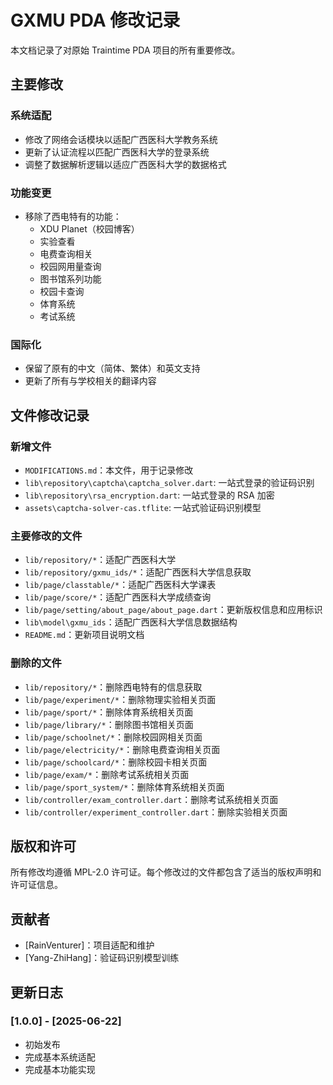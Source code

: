# GXMU PDA 修改记录

本文档记录了对原始 Traintime PDA 项目的所有重要修改。

## 主要修改

### 系统适配
- 修改了网络会话模块以适配广西医科大学教务系统
- 更新了认证流程以匹配广西医科大学的登录系统
- 调整了数据解析逻辑以适应广西医科大学的数据格式

### 功能变更
- 移除了西电特有的功能：
  - XDU Planet（校园博客）
  - 实验查看
  - 电费查询相关
  - 校园网用量查询
  - 图书馆系列功能
  - 校园卡查询
  - 体育系统
  - 考试系统

### 国际化
- 保留了原有的中文（简体、繁体）和英文支持
- 更新了所有与学校相关的翻译内容

## 文件修改记录

### 新增文件
- `MODIFICATIONS.md`：本文件，用于记录修改
- `lib\repository\captcha\captcha_solver.dart`: 一站式登录的验证码识别
- `lib\repository\rsa_encryption.dart`: 一站式登录的 RSA 加密
- `assets\captcha-solver-cas.tflite`: 一站式验证码识别模型

### 主要修改的文件
- `lib/repository/*`：适配广西医科大学
- `lib/repository/gxmu_ids/*`：适配广西医科大学信息获取
- `lib/page/classtable/*`：适配广西医科大学课表
- `lib/page/score/*`：适配广西医科大学成绩查询
- `lib/page/setting/about_page/about_page.dart`：更新版权信息和应用标识
- `lib\model\gxmu_ids`：适配广西医科大学信息数据结构
- `README.md`：更新项目说明文档

### 删除的文件
- `lib/repository/*`：删除西电特有的信息获取
- `lib/page/experiment/*`：删除物理实验相关页面
- `lib/page/sport/*`：删除体育系统相关页面
- `lib/page/library/*`：删除图书馆相关页面
- `lib/page/schoolnet/*`：删除校园网相关页面
- `lib/page/electricity/*`：删除电费查询相关页面
- `lib/page/schoolcard/*`：删除校园卡相关页面
- `lib/page/exam/*`：删除考试系统相关页面
- `lib/page/sport_system/*`：删除体育系统相关页面
- `lib/controller/exam_controller.dart`：删除考试系统相关页面
- `lib/controller/experiment_controller.dart`：删除实验相关页面

## 版权和许可

所有修改均遵循 MPL-2.0 许可证。每个修改过的文件都包含了适当的版权声明和许可证信息。

## 贡献者

- [RainVenturer]：项目适配和维护
- [Yang-ZhiHang]：验证码识别模型训练

## 更新日志

### [1.0.0] - [2025-06-22]
- 初始发布
- 完成基本系统适配
- 完成基本功能实现
